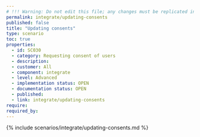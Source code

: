 ```yaml
---
# !!! Warning: Do not edit this file; any changes must be replicated in Excel !!!
permalink: integrate/updating-consents
published: false
title: "Updating consents"
type: scenario
toc: true
properties:
  - id: SC030
  - category: Requesting consent of users
  - description:
  - customer: All
  - component: integrate
  - level: Advanced
  - implementation status: OPEN
  - documentation status: OPEN
  - published:
  - link: integrate/updating-consents
require:
required_by:
---
```


{% include scenarios/integrate/updating-consents.md %}
